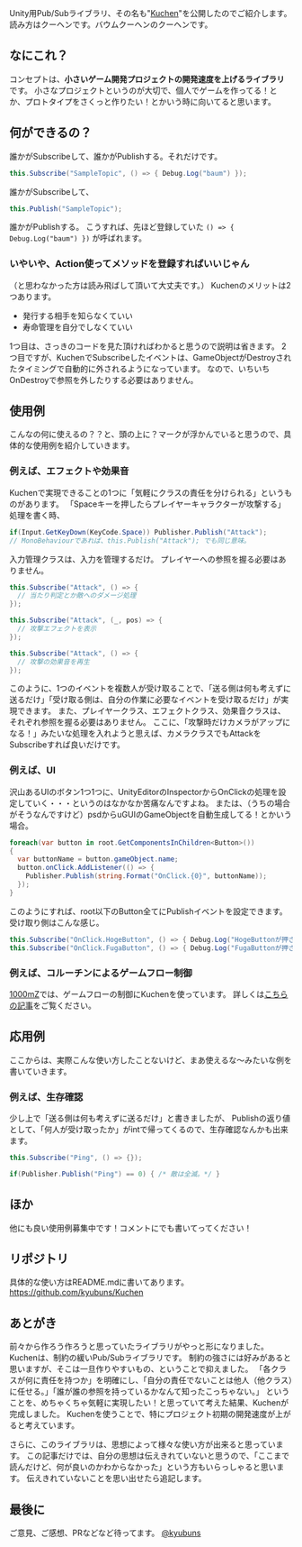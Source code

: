 Unity用Pub/Subライブラリ、その名も"[Kuchen](https://github.com/kyubuns/Kuchen)"を公開したのでご紹介します。
読み方はクーヘンです。バウムクーヘンのクーヘンです。

## なにこれ？

コンセプトは、**小さいゲーム開発プロジェクトの開発速度を上げるライブラリ** です。
小さなプロジェクトというのが大切で、個人でゲームを作ってる！とか、プロトタイプをさくっと作りたい！とかいう時に向いてると思います。

## 何ができるの？

誰かがSubscribeして、誰かがPublishする。それだけです。


```csharp
this.Subscribe("SampleTopic", () => { Debug.Log("baum") });
```
誰かがSubscribeして、

```csharp
this.Publish("SampleTopic");
```
誰かがPublishする。
こうすれば、先ほど登録していた `` () => { Debug.Log("baum") }) `` が呼ばれます。

### いやいや、Action使ってメソッドを登録すればいいじゃん

（と思わなかった方は読み飛ばして頂いて大丈夫です。）
Kuchenのメリットは2つあります。

* 発行する相手を知らなくていい
* 寿命管理を自分でしなくていい

1つ目は、さっきのコードを見た頂ければわかると思うので説明は省きます。
2つ目ですが、KuchenでSubscribeしたイベントは、GameObjectがDestroyされたタイミングで自動的に外されるようになっています。
なので、いちいちOnDestroyで参照を外したりする必要はありません。

## 使用例

こんなの何に使えるの？？と、頭の上に？マークが浮かんでいると思うので、具体的な使用例を紹介していきます。

### 例えば、エフェクトや効果音

Kuchenで実現できることの1つに「気軽にクラスの責任を分けられる」というものがあります。
「Spaceキーを押したらプレイヤーキャラクターが攻撃する」処理を書く時、

```どこかの入力管理クラス.cs
if(Input.GetKeyDown(KeyCode.Space)) Publisher.Publish("Attack");
// MonoBehaviourであれば、this.Publish("Attack"); でも同じ意味。
```

入力管理クラスは、入力を管理するだけ。
プレイヤーへの参照を握る必要はありません。

```プレイヤークラス.cs
this.Subscribe("Attack", () => {
  // 当たり判定とか敵へのダメージ処理
});
```

```エフェクト.cs
this.Subscribe("Attack", (_, pos) => {
  // 攻撃エフェクトを表示
});
```

```効果音.cs
this.Subscribe("Attack", () => {
  // 攻撃の効果音を再生
});
```

このように、1つのイベントを複数人が受け取ることで、「送る側は何も考えずに送るだけ」「受け取る側は、自分の作業に必要なイベントを受け取るだけ」が実現できます。
また、プレイヤークラス、エフェクトクラス、効果音クラスは、それぞれ参照を握る必要はありません。
ここに、「攻撃時だけカメラがアップになる！」みたいな処理を入れようと思えば、カメラクラスでもAttackをSubscribeすれば良いだけです。

### 例えば、UI

沢山あるUIのボタン1つ1つに、UnityEditorのInspectorからOnClickの処理を設定していく・・・というのはなかなか苦痛なんですよね。
または、（うちの場合がそうなんですけど）psdからuGUIのGameObjectを自動生成してる！とかいう場合。

```Extension.cs
foreach(var button in root.GetComponentsInChildren<Button>())
{
  var buttonName = button.gameObject.name;
  button.onClick.AddListener(() => {
    Publisher.Publish(string.Format("OnClick.{0}", buttonName));
  });
}
```

このようにすれば、root以下のButton全てにPublishイベントを設定できます。
受け取り側はこんな感じ。

```ボタンイベント.cs
this.Subscribe("OnClick.HogeButton", () => { Debug.Log("HogeButtonが押されたよ！"); });
this.Subscribe("OnClick.FugaButton", () => { Debug.Log("FugaButtonが押されたよ！"); });
```

### 例えば、コルーチンによるゲームフロー制御

[1000mZ](http://1000mz.jp)では、ゲームフローの制御にKuchenを使っています。
詳しくは[こちらの記事](http://qiita.com/kyubuns/items/98b2127e01d9baf62fe7)をご覧ください。

## 応用例

ここからは、実際こんな使い方したことないけど、まあ使えるな〜みたいな例を書いていきます。

### 例えば、生存確認

少し上で「送る側は何も考えずに送るだけ」と書きましたが、
Publishの返り値として、「何人が受け取ったか」がintで帰ってくるので、生存確認なんかも出来ます。

```Enemy.cs
this.Subscribe("Ping", () => {});
```

```全員死んでるかな？.cs
if(Publisher.Publish("Ping") == 0) { /* 敵は全滅。*/ }
```

## ほか

他にも良い使用例募集中です！コメントにでも書いてってください！

## リポジトリ

具体的な使い方はREADME.mdに書いてあります。
https://github.com/kyubuns/Kuchen

## あとがき

前々から作ろう作ろうと思っていたライブラリがやっと形になりました。
Kuchenは、制約の緩いPub/Subライブラリです。
制約の強さには好みがあると思いますが、そこは一旦作りやすいもの、ということで抑えました。
「各クラスが何に責任を持つか」を明確にし、「自分の責任でないことは他人（他クラス）に任せる。」「誰が誰の参照を持っているかなんて知ったこっちゃない。」
ということを、めちゃくちゃ気軽に実現したい！と思っていて考えた結果、Kuchenが完成しました。
Kuchenを使うことで、特にプロジェクト初期の開発速度が上がると考えています。

さらに、このライブラリは、思想によって様々な使い方が出来ると思っています。
この記事だけでは、自分の思想は伝えきれていないと思うので、「ここまで読んだけど、何が良いのかわからなかった」という方もいらっしゃると思います。
伝えきれていないことを思い出せたら追記します。

## 最後に

ご意見、ご感想、PRなどなど待ってます。
[@kyubuns](http://twitter.com/kyubuns)
